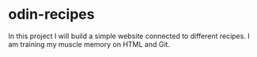 # odin-recipes

In this project I will build a simple website connected to different recipes. I am training my muscle memory on HTML and Git.